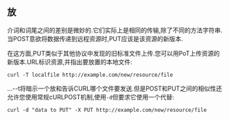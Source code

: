 
## 放

介词和词尾之间的差别是微妙的.它们实际上是相同的传输,除了不同的方法字符串.当POST意欲将数据传递到远程资源时,PUT应该是该资源的新版本.

在这方面,PUT类似于其他协议中发现的旧标准文件上传.您可以用PoT上传资源的新版本.URL标识资源,并指出要放置的本地文件:

```
curl -T localfile http://example.com/new/resource/file
```

…--t将暗示一个放和告诉CURL哪个文件要发送.但是POST和PUT之间的相似性还允许您使用常规cURLPOST机制,使用`-d`但要求它使用一个代替:

```
curl -d "data to PUT" -X PUT http://example.com/new/resource/file
```
